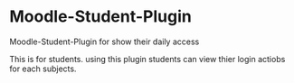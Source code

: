 # Moodle-Student-Plugin
Moodle-Student-Plugin for show their daily access

This is for students. using this plugin students can view thier login actiobs for each subjects.
